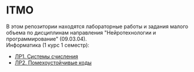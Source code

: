# ITMO
В этом репозитории находятся лабораторные работы и задания малого объема по дисциплинам направления "Нейротехнологии и программирование" (09.03.04).  
Информатика (1 курс 1 семестр):  
- [ЛР1. Системы счисления](./computer_science/P3125_Информатика_ЛР1_Агнистова_Алина.docx)
- [ЛР2. Помехоустойчивые коды](./computer_science/P3125_Информатика_ЛР2_Агнистова_Алина.docx)
